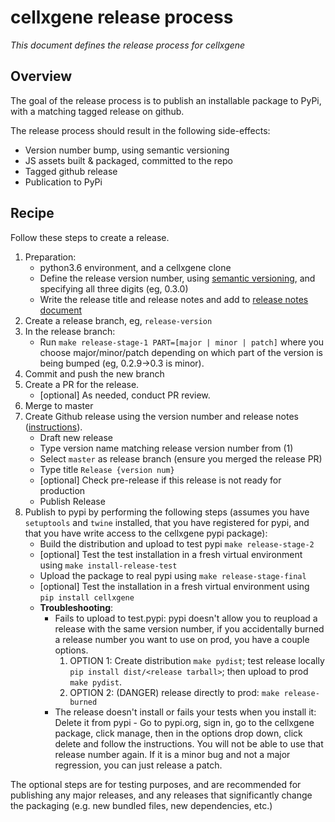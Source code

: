 # cellxgene release process

_This document defines the release process for cellxgene_

## Overview

The goal of the release process is to publish an installable package
to PyPi, with a matching tagged release on github.

The release process should result in the following side-effects:

- Version number bump, using semantic versioning
- JS assets built & packaged, committed to the repo
- Tagged github release
- Publication to PyPi

## Recipe

Follow these steps to create a release.

1.  Preparation:
    - python3.6 environment, and a cellxgene clone
    - Define the release version number, using [semantic versioning](https://semver.org/),
      and specifying all three digits (eg, 0.3.0)
    - Write the release title and release notes and add to
      [release notes document](https://docs.google.com/document/d/1KnHwkYfhyWO5H8BDcMu7y3ogjvq5Yi4OwpmZ8DB6w0Y/edit)
2.  Create a release branch, eg, `release-version`
3.  In the release branch:
    - Run `make release-stage-1 PART=[major | minor | patch]` where you choose major/minor/patch depending on which part of the version
      is being bumped (eg, 0.2.9->0.3 is minor).
4.  Commit and push the new branch
5.  Create a PR for the release.
    - [optional] As needed, conduct PR review.
6.  Merge to master
7.  Create Github release using the version number and release notes
    ([instructions](https://help.github.com/articles/creating-releases/)).
    - Draft new release
    - Type version name matching release version number from (1)
    - Select `master` as release branch (ensure you merged the release PR)
    - Type title `Release {version num}`
    - [optional] Check pre-release if this release is not ready for production
    - Publish Release
8. Publish to pypi by performing the following steps (assumes you have `setuptools`
    and `twine` installed, that you have registered for pypi, and that you have
    write access to the cellxgene pypi package):
    - Build the distribution and upload to test pypi `make release-stage-2`
    - [optional] Test the test installation in a fresh virtual environment using `make install-release-test`
    - Upload the package to real pypi using `make release-stage-final`
    - [optional] Test the installation in a fresh virtual environment using
      `pip install cellxgene`
    - **Troubleshooting**:
        - Fails to upload to test.pypi: pypi doesn't allow you to reupload a release with the same version number, 
        if you accidentally burned a release number you want to use on prod, you have a couple options. 
            1) OPTION 1: Create distribution `make pydist`; test release locally `pip install dist/<release tarball>`;
             then upload to prod `make pydist`. 
            2) OPTION 2: (DANGER) release directly to prod: `make release-burned`  
        - The release doesn't install or fails your tests when you install it: Delete it from pypi - Go to pypi.org, sign in, 
        go to the cellxgene package, click manage, then in the options drop down, click delete and 
        follow the instructions. You will not be able to use that release number again. If it is a minor bug 
        and not a major regression, you can just release a patch. 
    

The optional steps are for testing purposes, and are recommended
for publishing any major releases, and any releases that significantly
change the packaging (e.g. new bundled files, new dependencies, etc.)
